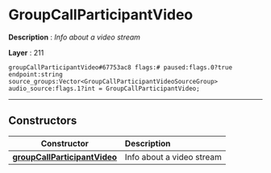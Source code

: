 # GroupCallParticipantVideo

**Description** : *Info about a video stream*

**Layer** : 211

```tl
groupCallParticipantVideo#67753ac8 flags:# paused:flags.0?true endpoint:string source_groups:Vector<GroupCallParticipantVideoSourceGroup> audio_source:flags.1?int = GroupCallParticipantVideo;
```

---

## Constructors

| Constructor | Description |
| :---: | :--- |
| [**groupCallParticipantVideo**](constructor/groupCallParticipantVideo) | Info about a video stream |
